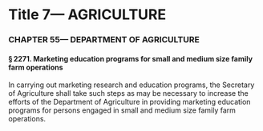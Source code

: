 
# Title 7— AGRICULTURE
### CHAPTER 55— DEPARTMENT OF AGRICULTURE
#### § 2271. Marketing education programs for small and medium size family farm operations

In carrying out marketing research and education programs, the Secretary of Agriculture shall take such steps as may be necessary to increase the efforts of the Department of Agriculture in providing marketing education programs for persons engaged in small and medium size family farm operations.
